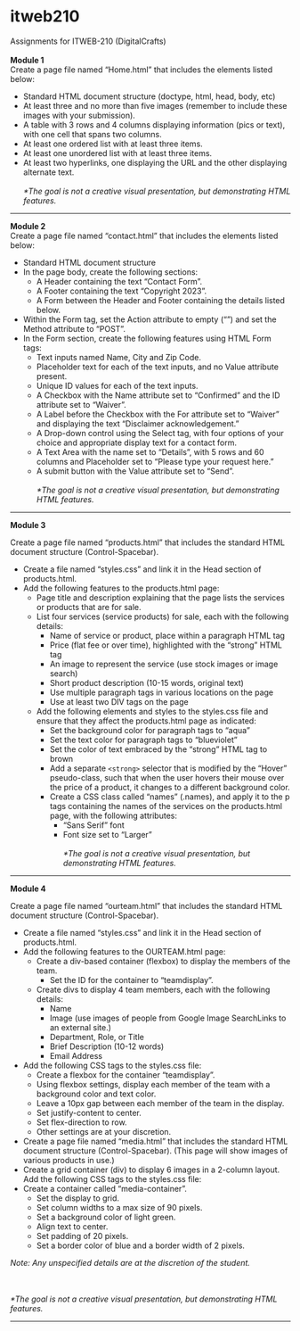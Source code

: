 # itweb210
Assignments for ITWEB-210 (DigitalCrafts) <br><br>
<strong>Module 1</strong>
<br>
Create a page file named “Home.html” that includes the elements listed below:

- Standard HTML document structure (doctype, html, head, body, etc)
- At least three and no more than five images (remember to include these images with your submission).
- A table with 3 rows and 4 columns displaying information (pics or text), with one cell that spans two columns.
- At least one ordered list with at least three items.
- At least one unordered list with at least three items.
- At least two hyperlinks, one displaying the URL and the other displaying alternate text.
<br><br>
<em>*The goal is not a creative visual presentation, but demonstrating HTML features.</em>
<hr>
<strong>Module 2</strong>
<br>
Create a page file named “contact.html” that includes the elements listed below:

- Standard HTML document structure
- In the page body, create the following sections:
  - A Header containing the text “Contact Form”.
  - A Footer containing the text “Copyright 2023”.
  - A Form between the Header and Footer containing the details listed below.
- Within the Form tag, set the Action attribute to empty (“”) and set the Method attribute to “POST”.
- In the Form section, create the following features using HTML Form tags:
  - Text inputs named Name, City and Zip Code.
  - Placeholder text for each of the text inputs, and no Value attribute present.
  - Unique ID values for each of the text inputs.
  - A Checkbox with the Name attribute set to “Confirmed” and the ID attribute set to “Waiver”.
  - A Label before the Checkbox with the For attribute set to “Waiver” and displaying the text “Disclaimer acknowledgement.”
  - A Drop-down control using the Select tag, with four options of your choice and appropriate display text for a contact form.
  - A Text Area with the name set to “Details”, with 5 rows and 60 columns and Placeholder set to “Please type your request here.”
  - A submit button with the Value attribute set to “Send”.
<br><br>
<em>*The goal is not a creative visual presentation, but demonstrating HTML features.</em>
<hr>

<strong>Module 3</strong>
<br>

Create a page file named “products.html” that includes the standard HTML document structure (Control-Spacebar).
  - Create a file named “styles.css” and link it in the Head section of products.html.
  - Add the following features to the products.html page:
    - Page title and description explaining that the page lists the services or products that are for sale.
    - List four services (service products) for sale, each with the following details:
      - Name of service or product, place within a paragraph HTML tag
      - Price (flat fee or over time), highlighted with the “strong” HTML tag
      - An image to represent the service (use stock images or image search)
      - Short product description (10-15 words, original text)
      - Use multiple paragraph tags in various locations on the page
      - Use at least two DIV tags on the page
    - Add the following elements and styles to the styles.css file and ensure that they affect the products.html page as indicated:
      - Set the background color for paragraph tags to “aqua”
      - Set the text color for paragraph tags to “blueviolet”
      - Set the color of text embraced by the “strong” HTML tag to brown
      - Add a separate `<strong>` selector that is modified by the “Hover” pseudo-class, such that when the user hovers their mouse over the price of a product, it changes to a different background color.
      - Create a CSS class called “names” (.names), and apply it to the p tags containing the names of the services on the products.html page, with the following attributes:
        - “Sans Serif” font
        - Font size set to “Larger”
<br><br>
<em>*The goal is not a creative visual presentation, but demonstrating HTML features.</em>
<hr>

<strong>Module 4</strong>
<br>

Create a page file named “ourteam.html” that includes the standard HTML document structure (Control-Spacebar).
  - Create a file named “styles.css” and link it in the Head section of products.html.
  - Add the following features to the OURTEAM.html page:
    - Create a div-based container (flexbox) to display the members of the team.
      - Set the ID for the container to “teamdisplay”.
    - Create divs to display 4 team members, each with the following details:
      - Name
      - Image (use images of people from Google Image SearchLinks to an external site.)
      - Department, Role, or Title
      - Brief Description (10-12 words)
      - Email Address
  - Add the following CSS tags to the styles.css file:
    - Create a flexbox for the container “teamdisplay”.
    - Using flexbox settings, display each member of the team with a background color and text color.
    - Leave a 10px gap between each member of the team in the display.
    - Set justify-content to center.
    - Set flex-direction to row.
    - Other settings are at your discretion.
  - Create a page file named “media.html” that includes the standard HTML document structure (Control-Spacebar). (This page will show images of various products in use.)
  - Create a grid container (div) to display 6 images in a 2-column layout.
Add the following CSS tags to the styles.css file:
  - Create a container called “media-container”.
    - Set the display to grid.
    - Set column widths to a max size of 90 pixels.
    - Set a background color of light green.
    - Align text to center.
    - Set padding of 20 pixels.
    - Set a border color of blue and a border width of 2 pixels.
  
<em>Note: Any unspecified details are at the discretion of the student.

</em>
<br><br>
<em>*The goal is not a creative visual presentation, but demonstrating HTML features.</em>
<hr>